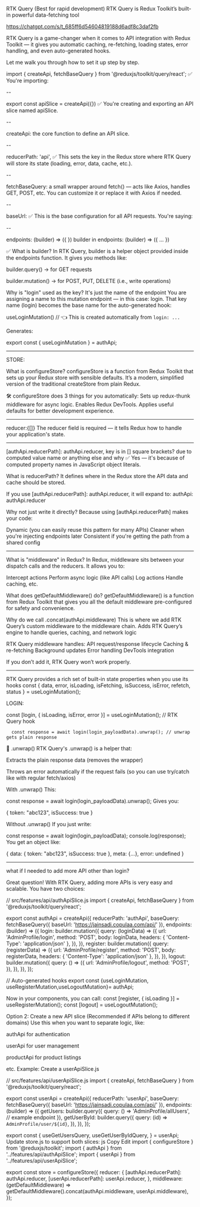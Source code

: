  RTK Query (Best for rapid development)
RTK Query is Redux Toolkit’s built-in powerful data-fetching tool

https://chatgpt.com/s/t_685ff6d54604819188d6adf8c3daf2fb

 RTK Query is a game-changer when it comes to API integration with Redux Toolkit — it gives you automatic caching, re-fetching, loading states, error handling, and even auto-generated hooks.

Let me walk you through how to set it up step by step.

import { createApi, fetchBaseQuery } from '@reduxjs/toolkit/query/react';
✅ You're importing:
 
--

export const apiSlice = createApi({})
✅ You're creating and exporting an API slice named apiSlice.

--

createApi: the core function to define an API slice.

--

reducerPath: 'api',
✅ This sets the key in the Redux store where RTK Query will store its state (loading, error, data, cache, etc.).

--

fetchBaseQuery: a small wrapper around fetch() — acts like Axios, handles GET, POST, etc. You can customize it or replace it with Axios if needed.

--

baseUrl:
✅ This is the base configuration for all API requests. You're saying:

--

endpoints: (builder) => ({ })
builder in endpoints: (builder) => ({ ... })

✅ What is builder?
In RTK Query, builder is a helper object provided inside the endpoints function. It gives you methods like:

builder.query() → for GET requests

builder.mutation() → for POST, PUT, DELETE (i.e., write operations)

Why is "login" used as the key?
It's just the name of the endpoint
You are assigning a name to this mutation endpoint — in this case: login.
That key name (login) becomes the base name for the auto-generated hook:

useLoginMutation() // 👈 This is created automatically from `login: ...`

Generates:

export const { useLoginMutation } = authApi;

--------------------------------------------------------------------------------

STORE:

What is configureStore?
configureStore is a function from Redux Toolkit that sets up your Redux store with sensible defaults. It’s a modern, simplified version of the traditional createStore from plain Redux.

🛠️ configureStore does 3 things for you automatically:
Sets up redux-thunk middleware for async logic.
Enables Redux DevTools.
Applies useful defaults for better development experience.

--------

reducer:{[]}
The reducer field is required — it tells Redux how to handle your application's state.

--------

[authApi.reducerPath]: authApi.reducer, key is in [] square brackets? due to computed value name or anything else and why
✅ Yes — it's because of computed property names in JavaScript object literals.

What is reducerPath?
It defines where in the Redux store the API data and cache should be stored.

If you use [authApi.reducerPath]: authApi.reducer, it will expand to:
authApi: authApi.reducer

Why not just write it directly?
Because using [authApi.reducerPath] makes your code:

  Dynamic (you can easily reuse this pattern for many APIs)
  Cleaner when you're injecting endpoints later
  Consistent if you're getting the path from a shared config

--------------------------------------------------------------------------------

What is "middleware" in Redux?
In Redux, middleware sits between your dispatch calls and the reducers. It allows you to:

Intercept actions
Perform async logic (like API calls)
Log actions
Handle caching, etc.

What does getDefaultMiddleware() do?
getDefaultMiddleware() is a function from Redux Toolkit that gives you all the default middleware pre-configured for safety and convenience.



Why do we call .concat(authApi.middleware)
This is where we add RTK Query’s custom middleware to the middleware chain. Adds RTK Query’s engine to handle queries, caching, and network logic

RTK Query middleware handles:
API request/response lifecycle
Caching & re-fetching
Background updates
Error handling
DevTools integration

If you don’t add it, RTK Query won’t work properly.

--------------------------------------------------------------------------------

RTK Query provides a rich set of built-in state properties when you use its hooks
const { data, error, isLoading, isFetching, isSuccess, isError, refetch, status } = useLoginMutation();

LOGIN: 

const [login, { isLoading, isError, error }] = useLoginMutation(); // RTK Query hook

      const response = await login(login_payloadData).unwrap(); // unwrap gets plain response

🔹 .unwrap()
RTK Query's .unwrap() is a helper that:

Extracts the plain response data (removes the wrapper)

Throws an error automatically if the request fails
(so you can use try/catch like with regular fetch/axios)

With .unwrap()
This:


const response = await login(login_payloadData).unwrap();
Gives you:


{ token: "abc123", isSuccess: true }


Without .unwrap()
If you just write:

const response = await login(login_payloadData);
console.log(response);
You get an object like:

{
  data: { token: "abc123", isSuccess: true },
  meta: {...},
  error: undefined
}

--------------------------------------------------------------------------------

what if I needed to add more API other than login?

Great question! With RTK Query, adding more APIs is very easy and scalable. You have two choices:

// src/features/api/authApiSlice.js
import { createApi, fetchBaseQuery } from '@reduxjs/toolkit/query/react';

export const authApi = createApi({
  reducerPath: 'authApi',
  baseQuery: fetchBaseQuery({ baseUrl: 'https://jainsadi.copulaa.com/api/' }),
  endpoints: (builder) => ({
    login: builder.mutation({
      query: (loginData) => ({
        url: 'AdminProfile/login',
        method: 'POST',
        body: loginData,
        headers: { 'Content-Type': 'application/json' },
      }),
    }),
    register: builder.mutation({
      query: (registerData) => ({
        url: 'AdminProfile/register',
        method: 'POST',
        body: registerData,
        headers: { 'Content-Type': 'application/json' },
      }),
    }),
    logout: builder.mutation({
      query: () => ({
        url: 'AdminProfile/logout',
        method: 'POST',
      }),
    }),
  }),
});

// Auto-generated hooks
export const {useLoginMutation, useRegisterMutation,useLogoutMutation}= authApi;

Now in your components, you can call:
const [register, { isLoading }] = useRegisterMutation();
const [logout] = useLogoutMutation();



 Option 2: Create a new API slice (Recommended if APIs belong to different domains)
Use this when you want to separate logic, like:

authApi for authentication

userApi for user management

productApi for product listings

etc.
Example: Create a userApiSlice.js

// src/features/api/userApiSlice.js
import { createApi, fetchBaseQuery } from '@reduxjs/toolkit/query/react';

export const userApi = createApi({
  reducerPath: 'userApi',
  baseQuery: fetchBaseQuery({ baseUrl: 'https://jainsadi.copulaa.com/api/' }),
  endpoints: (builder) => ({
    getUsers: builder.query({
      query: () => 'AdminProfile/allUsers', // example endpoint
    }),
    getUserById: builder.query({
      query: (id) => `AdminProfile/user/${id}`,
    }),
  }),
});

export const {
  useGetUsersQuery,
  useGetUserByIdQuery,
} = userApi;
Update store.js to support both slices:
js
Copy
Edit
import { configureStore } from '@reduxjs/toolkit';
import { authApi } from '../features/api/authApiSlice';
import { userApi } from '../features/api/userApiSlice';

export const store = configureStore({
  reducer: {
    [authApi.reducerPath]: authApi.reducer,
    [userApi.reducerPath]: userApi.reducer,
  },
  middleware: (getDefaultMiddleware) =>
    getDefaultMiddleware().concat(authApi.middleware, userApi.middleware),
});
